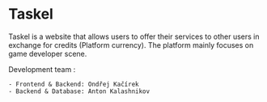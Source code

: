 
# Taskel
Taskel is a website that allows users to offer their services to other users in exchange for credits (Platform currency).
The platform mainly focuses on game developer scene. 

Development team : 

    - Frontend & Backend: Ondřej Kačírek
    - Backend & Database: Anton Kalashnikov
